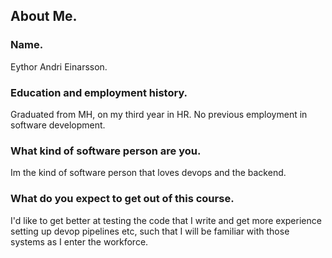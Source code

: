 ## About Me.
### Name.
Eythor Andri Einarsson.
### Education and employment history.
Graduated from MH, on my third year in HR. No previous employment in software development.
### What kind of software person are you.
Im the kind of software person that loves devops and the backend.
### What do you expect to get out of this course.
I'd like to get better at testing the code that I write and get more experience setting up devop pipelines etc, such that I will be familiar with those systems as I enter the workforce.
